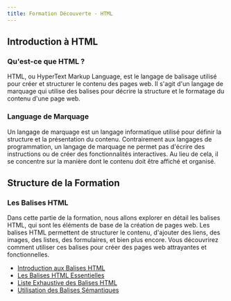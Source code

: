 ```yaml
---
title: Formation Découverte - HTML
---
```


## Introduction à HTML

### Qu'est-ce que HTML ?

HTML, ou HyperText Markup Language, est le langage de balisage utilisé pour créer et structurer le contenu des pages web. Il s'agit d'un langage de marquage qui utilise des balises pour décrire la structure et le formatage du contenu d'une page web.

### Language de Marquage

Un langage de marquage est un langage informatique utilisé pour définir la structure et la présentation du contenu. Contrairement aux langages de programmation, un langage de marquage ne permet pas d'écrire des instructions ou de créer des fonctionnalités interactives. Au lieu de cela, il se concentre sur la manière dont le contenu doit être affiché et organisé.

## Structure de la Formation

### Les Balises HTML

Dans cette partie de la formation, nous allons explorer en détail les balises HTML, qui sont les éléments de base de la création de pages web. Les balises HTML permettent de structurer le contenu, d'ajouter des liens, des images, des listes, des formulaires, et bien plus encore. Vous découvrirez comment utiliser ces balises pour créer des pages web attrayantes et fonctionnelles.

- [Introduction aux Balises HTML](les-balises/01-intro-balises.md)
- [Les Balises HTML Essentielles](les-balises/02-balises-html-essentiels.md)
- [Liste Exhaustive des Balises HTML](les-balises/balises-html-essentiels/03-liste-exhaustive-balises.md)
- [Utilisation des Balises Sémantiques](les-balises/04-utilisation-balises-semantiques.md)
